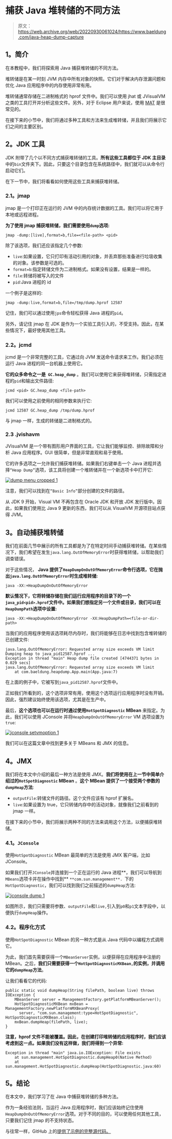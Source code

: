 # 捕获 Java 堆转储的不同方法

> 原文：<https://web.archive.org/web/20220930061024/https://www.baeldung.com/java-heap-dump-capture>

## **1。简介**

在本教程中，我们将探索用 Java 捕获堆转储的不同方法。

堆转储是在某一时刻 JVM 内存中所有对象的快照。它们对于解决内存泄漏问题和优化 Java 应用程序中的内存使用非常有用。

堆转储通常存储在二进制格式的 hprof 文件中。我们可以使用 jhat 或 JVisualVM 之类的工具打开并分析这些文件。另外，对于 Eclipse 用户来说，使用 [MAT](https://web.archive.org/web/20220928134131/https://www.eclipse.org/mat/) 是很常见的。

在接下来的小节中，我们将通过多种工具和方法来生成堆转储，并且我们将展示它们之间的主要区别。

## **2。JDK 工具**

JDK 附带了几个以不同方式捕获堆转储的工具。**所有这些工具都位于 JDK 主目录**中的`bin`文件夹下。因此，只要这个目录包含在系统路径中，我们就可以从命令行启动它们。

在下一节中，我们将看看如何使用这些工具来捕获堆转储。

### **2.1。jmap**

jmap 是一个打印正在运行的 JVM 中的内存统计数据的工具。我们可以将它用于本地或远程进程。

**为了使用 jmap 捕获堆转储，我们需要使用`dump`选项:**

```
jmap -dump:[live],format=b,file=<file-path> <pid>
```

除了该选项，我们还应该指定几个参数:

*   `live`:如果设置，它只打印有活动引用的对象，并丢弃那些准备进行垃圾收集的对象。该参数是可选的。
*   `format=b`:指定转储文件为二进制格式。如果没有设置，结果是一样的。
*   `file`:转储将被写入的文件
*   `pid`:Java 进程的 id

一个例子是这样的:

```
jmap -dump:live,format=b,file=/tmp/dump.hprof 12587
```

记住，我们可以通过使用`jps`命令轻松获得 Java 进程的`pid`。

另外，请记住 jmap 在 JDK 是作为一个实验工具引入的，不受支持。因此，在某些情况下，最好使用其他工具。

### **2.2。jcmd**

jcmd 是一个非常完整的工具，它通过向 JVM 发送命令请求来工作。我们必须在运行 Java 进程的同一台机器上使用它。

**它的众多命令之一是` GC.heap_dump`** 。我们可以使用它来获得堆转储，只需指定进程的`pid`和输出文件路径:

```
jcmd <pid> GC.heap_dump <file-path>
```

我们可以使用之前使用的相同参数来执行它:

```
jcmd 12587 GC.heap_dump /tmp/dump.hprof
```

与 jmap 一样，生成的转储是二进制格式的。

### **2.3 .jvishavm**

JVisualVM 是一个带有图形用户界面的工具，它让我们能够监控、排除故障和分析 Java 应用程序。GUI 很简单，但是非常直观和易于使用。

它的许多选项之一允许我们捕获堆转储。如果我们右键单击一个 Java 进程并选择`“Heap Dump”`选项，该工具将创建一个堆转储并在一个新选项卡中打开它:

[![dump menu cropped 1](img/9689ecf6754fb1add2c99a4d24c12444.png)](/web/20220928134131/https://www.baeldung.com/wp-content/uploads/2018/09/dump-menu-cropped-1.png)

注意，我们可以找到在`“Basic Info”`部分创建的文件的路径。

从 JDK 9 开始，Visual VM 不再包含在 Oracle JDK 和开放 JDK 发行版中。因此，如果我们使用比 Java 9 更新的东西，我们可以从 VisualVM 开源项目站点获得 JVM。

## **3。自动捕获堆转储**

我们在前面几节中展示的所有工具都是为了在特定时间手动捕获堆转储。在某些情况下，我们希望在发生`java.lang.OutOfMemoryError`时获得堆转储，以帮助我们调查错误。

对于这些情况， **Java 提供了`HeapDumpOnOutOfMemoryError`命令行选项，它在抛出`java.lang.OutOfMemoryError`时生成堆转储:**

```
java -XX:+HeapDumpOnOutOfMemoryError
```

**默认情况下，它将转储存储在我们运行应用程序的目录下的一个`java_pid<pid>.hprof`文件中。如果我们想指定另一个文件或目录，我们可以在`HeapDumpPath`选项中设置:**

```
java -XX:+HeapDumpOnOutOfMemoryError -XX:HeapDumpPath=<file-or-dir-path>
```

当我们的应用程序使用该选项耗尽内存时，我们将能够在日志中找到包含堆转储的已创建文件:

```
java.lang.OutOfMemoryError: Requested array size exceeds VM limit
Dumping heap to java_pid12587.hprof ...
Exception in thread "main" Heap dump file created [4744371 bytes in 0.029 secs]
java.lang.OutOfMemoryError: Requested array size exceeds VM limit
	at com.baeldung.heapdump.App.main(App.java:7)
```

在上面的例子中，它被写到`java_pid12587.hprof`文件中。

正如我们所看到的，这个选项非常有用，使用这个选项运行应用程序时没有开销。因此，强烈建议始终使用该选项，尤其是在生产中。

最后，**这个选项也可以在运行时通过使用`HotSpotDiagnostic` MBean** 来指定。为此，我们可以使用 JConsole 并将`HeapDumpOnOutOfMemoryError` VM 选项设置为`true`:

[![jconsole setvmoption 1](img/0af58af4a0c1bd165b5b9dead81deefd.png)](/web/20220928134131/https://www.baeldung.com/wp-content/uploads/2018/09/jconsole-setvmoption-1.png)

我们可以在这篇文章中找到更多关于 MBeans 和 JMX 的信息。

## **4。JMX**

我们将在本文中介绍的最后一种方法是使用 JMX。**我们将使用在上一节中简单介绍过的`HotSpotDiagnostic` MBean** 。**这个 MBean 提供了一个接受两个参数的`dumpHeap`方法**:

*   `outputFile`:转储文件的路径。这个文件应该有 hprof 扩展名。
*   `live`:如果设置为 true，它只转储内存中的活动对象，就像我们之前看到的 jmap 一样。

在接下来的小节中，我们将展示两种不同的方法来调用这个方法，以便捕获堆转储。

### **4.1。`JConsole`**

使用`HotSpotDiagnostic` MBean 最简单的方法是使用 JMX 客户端，比如 JConsole。

如果我们打开`JConsole`并连接到一个正在运行的 Java 进程**，我们可以导航到`MBeans`选项卡并在操作中找到** `**com.sun.management**. `下的`HotSpotDiagnostic`，我们可以找到我们之前描述的`dumpHeap`方法:

[![jconsole dump 1](img/e252da1aaeb923085b2936cc30e44542.png)](/web/20220928134131/https://www.baeldung.com/wp-content/uploads/2018/09/jconsole-dump-1.png)

如图所示，我们只需要将参数、`outputFile`和`live,`引入到`p0`和`p1`文本字段中，以便执行`dumpHeap`操作。

### **4.2。程序化方式**

使用`HotSpotDiagnostic` MBean 的另一种方式是从 Java 代码中以编程方式调用它。

为此，我们首先需要获得一个`MBeanServer`实例，以便获得在应用程序中注册的 MBean。之后，**我们只需要获得一个`HotSpotDiagnosticMXBean,`的实例，并调用它的`dumpHeap`方法**。

让我们看看它的代码:

```
public static void dumpHeap(String filePath, boolean live) throws IOException {
    MBeanServer server = ManagementFactory.getPlatformMBeanServer();
    HotSpotDiagnosticMXBean mxBean = ManagementFactory.newPlatformMXBeanProxy(
      server, "com.sun.management:type=HotSpotDiagnostic", HotSpotDiagnosticMXBean.class);
    mxBean.dumpHeap(filePath, live);
}
```

**注意，hprof 文件不能被覆盖。因此，在创建打印堆转储的应用程序时，我们应该考虑到这一点。如果我们没有这样做，我们将得到一个异常:**

```
Exception in thread "main" java.io.IOException: File exists
	at sun.management.HotSpotDiagnostic.dumpHeap0(Native Method)
	at sun.management.HotSpotDiagnostic.dumpHeap(HotSpotDiagnostic.java:60)
```

## **5。结论**

在本文中，我们学习了在 Java 中捕获堆转储的多种方法。

作为一条经验法则，当运行 Java 应用程序时，我们应该始终记住使用`HeapDumpOnOutOfMemoryError`选项。对于不同的目的，可以使用任何其他工具，只要我们记住 jmap 的不支持状态。

与往常一样，GitHub 上的[提供了示例的完整源代码。](https://web.archive.org/web/20220928134131/https://github.com/eugenp/tutorials/tree/master/core-java-modules/core-java-perf)